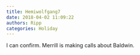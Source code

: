 ```yaml
---
title: Hemiwolfgang7
date: 2018-04-02 11:09:22
authors: Ripp
categories: Holiday
---
```


 I can confirm. Merrill is making calls about Baldwin.